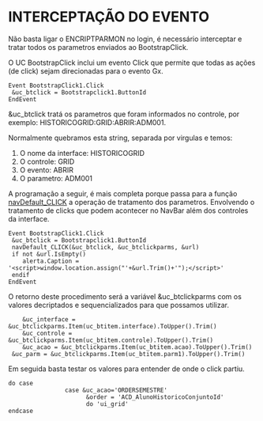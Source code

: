 # INTERCEPTAÇÃO DO EVENTO

Não basta ligar o ENCRIPTPARMON no login, é necessário interceptar e tratar todos os parametros enviados ao BootstrapClick.

O UC BootstrapClick inclui um evento Click que permite que todas as ações (de click) sejam direcionadas para o evento Gx.
```
Event BootstrapClick1.Click
 &uc_btclick = Bootstrapclick1.ButtonId
EndEvent
```
&uc_btclick tratá os parametros que foram informados no controle, por exemplo: HISTORICOGRID:GRID:ABRIR:ADM001.

Normalmente quebramos esta string, separada por virgulas e temos:
1) O nome da interface: HISTORICOGRID
2) O controle: GRID
3) O evento: ABRIR
4) O parametro: ADM001

A programação a seguir, é mais completa porque passa para a função [navDefault_CLICK](/doc/tecnicas/navDefault_CLICK.md) a operação de tratamento dos parametros. Envolvendo o tratamento de clicks que podem acontecer no NavBar além dos controles da interface.
```
Event BootstrapClick1.Click
 &uc_btclick = Bootstrapclick1.ButtonId
 navDefault_CLICK(&uc_btclick, &uc_btclickparms, &url)
 if not &url.IsEmpty()
    alerta.Caption = '<script>window.location.assign("'+&url.Trim()+'");</script>'
 endif
EndEvent
```
O retorno deste procedimento será a variável &uc_btclickparms com os valores decriptados e sequencializados para que possamos utilizar.
```
	&uc_interface = &uc_btclickparms.Item(uc_btitem.interface).ToUpper().Trim()
	&uc_controle = &uc_btclickparms.Item(uc_btitem.controle).ToUpper().Trim()
	&uc_acao = &uc_btclickparms.Item(uc_btitem.acao).ToUpper().Trim()
 &uc_parm = &uc_btclickparms.Item(uc_btitem.parm1).ToUpper().Trim() 
```
Em seguida basta testar os valores para entender de onde o click partiu.
```
do case
				case &uc_acao='ORDERSEMESTRE'
					  &order = 'ACD_AlunoHistoricoConjuntoId'
					  do 'ui_grid'
endcase
```
